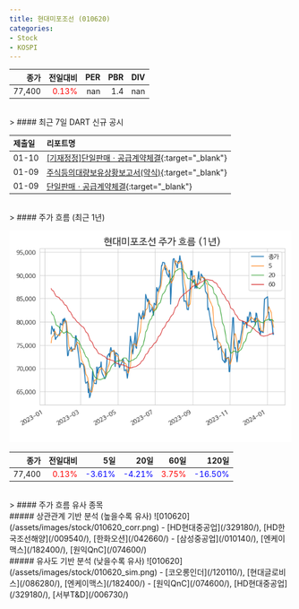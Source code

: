 ```yaml
---
title: 현대미포조선 (010620)
categories:
- Stock
- KOSPI
---
```


|종가|전일대비|PER|PBR|DIV|
|---:|-------:|--:|--:|--:|
|77,400|<span style="color: red">0.13%</span>|nan|1.4|nan|

<!-- more -->

<br>
> #### 최근 7일 DART 신규 공시

<br>

|제출일|리포트명|
|:-----|:-------|
|01-10|[[기재정정]단일판매ㆍ공급계약체결](https://dart.fss.or.kr/dsaf001/main.do?rcpNo=20240110800682){:target="_blank"}|
|01-09|[주식등의대량보유상황보고서(약식)](https://dart.fss.or.kr/dsaf001/main.do?rcpNo=20240109000263){:target="_blank"}|
|01-09|[단일판매ㆍ공급계약체결](https://dart.fss.or.kr/dsaf001/main.do?rcpNo=20240109800154){:target="_blank"}|

<br>
> #### 주가 흐름 (최근 1년)

![010620](/assets/images/stock/010620.png)

|종가|전일대비|5일|20일|60일|120일|
|---:|-------:|--:|---:|---:|----:|
|77,400|<span style="color: red">0.13%</span>|<span style="color: blue">-3.61%</span>|<span style="color: blue">-4.21%</span>|<span style="color: red">3.75%</span>|<span style="color: blue">-16.50%</span>|

<br>
> #### 주가 흐름 유사 종목
<br>
##### 상관관계 기반 분석 (높을수록 유사)
![010620](/assets/images/stock/010620_corr.png)
- [HD현대중공업](/329180/), [HD한국조선해양](/009540/), [한화오션](/042660/)
- [삼성중공업](/010140/), [엔케이맥스](/182400/), [원익QnC](/074600/)

<br>
##### 유사도 기반 분석 (낮을수록 유사)
![010620](/assets/images/stock/010620_sim.png)
- [코오롱인더](/120110/), [현대글로비스](/086280/), [엔케이맥스](/182400/)
- [원익QnC](/074600/), [HD현대중공업](/329180/), [서부T&D](/006730/)
